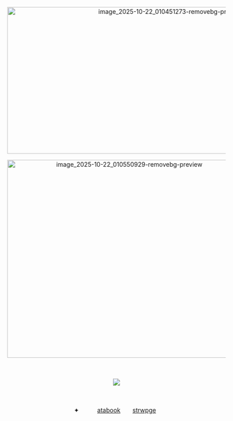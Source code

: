 



<p align="center">
<img width="738" height="338" alt="image_2025-10-22_010451273-removebg-preview" src="https://github.com/user-attachments/assets/f424ba24-286c-4942-9ad1-1cd2535aabe1" />

</p> 


<p align="center">
<img width="547" height="456" alt="image_2025-10-22_010550929-removebg-preview" src="https://github.com/user-attachments/assets/5636557f-8dff-4ee7-bf9a-f1ae6e96c4a2" />

</p>

　<p align="center">![](https://komarev.com/ghpvc/?username=2ft-high&label=(♡⁠)&color=f2b1cb)
 
 　<p align="center">✦      [atabook](https://rarities.atabook.org)    [strwpge](https://rars.straw.page) </p>

  <p align="center">       

